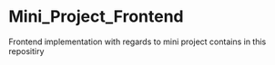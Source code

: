 # Mini_Project_Frontend
Frontend implementation with regards to mini project contains in this repositiry
